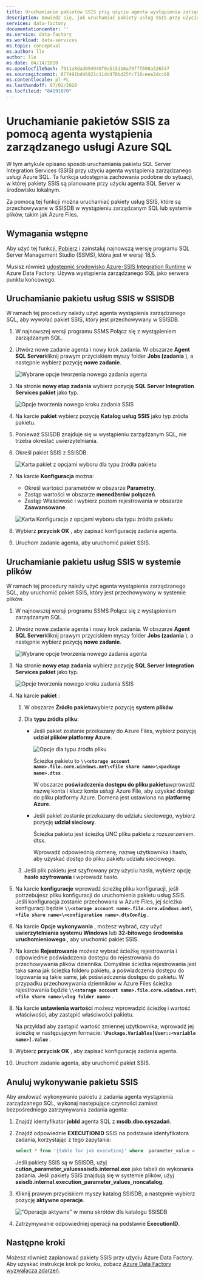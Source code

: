 ```yaml
---
title: Uruchamianie pakietów SSIS przy użyciu agenta wystąpienia zarządzanego usługi Azure SQL
description: Dowiedz się, jak uruchamiać pakiety usług SSIS przy użyciu agenta wystąpienia zarządzanego usługi Azure SQL.
services: data-factory
documentationcenter: ''
ms.service: data-factory
ms.workload: data-services
ms.topic: conceptual
ms.author: lle
author: lle
ms.date: 04/14/2020
ms.openlocfilehash: f911a8dad094949f0a515116a79fff698a326547
ms.sourcegitcommit: 877491bd46921c11dd478bd25fc718ceee2dcc08
ms.contentlocale: pl-PL
ms.lasthandoff: 07/02/2020
ms.locfileid: "84191070"
---
```

# <a name="run-ssis-packages-by-using-azure-sql-managed-instance-agent"></a>Uruchamianie pakietów SSIS za pomocą agenta wystąpienia zarządzanego usługi Azure SQL

W tym artykule opisano sposób uruchamiania pakietu SQL Server Integration Services (SSIS) przy użyciu agenta wystąpienia zarządzanego usługi Azure SQL. Ta funkcja udostępnia zachowania podobne do sytuacji, w której pakiety SSIS są planowane przy użyciu agenta SQL Server w środowisku lokalnym.

Za pomocą tej funkcji można uruchamiać pakiety usług SSIS, które są przechowywane w SSISDB w wystąpieniu zarządzanym SQL lub systemie plików, takim jak Azure Files.

## <a name="prerequisites"></a>Wymagania wstępne
Aby użyć tej funkcji, [Pobierz](https://docs.microsoft.com/sql/ssms/download-sql-server-management-studio-ssms?view=sql-server-2017) i zainstaluj najnowszą wersję programu SQL Server Management Studio (SSMS), która jest w wersji 18,5.

Musisz również [udostępnić środowisko Azure-SSIS Integration Runtime](tutorial-create-azure-ssis-runtime-portal.md) w Azure Data Factory. Używa wystąpienia zarządzanego SQL jako serwera punktu końcowego. 

## <a name="run-an-ssis-package-in-ssisdb"></a>Uruchamianie pakietu usług SSIS w SSISDB
W ramach tej procedury należy użyć agenta wystąpienia zarządzanego SQL, aby wywołać pakiet SSIS, który jest przechowywany w SSISDB.

1. W najnowszej wersji programu SSMS Połącz się z wystąpieniem zarządzanym SQL.
1. Utwórz nowe zadanie agenta i nowy krok zadania. W obszarze **Agent SQL Server**kliknij prawym przyciskiem myszy folder **Jobs (zadania** ), a następnie wybierz pozycję **nowe zadanie**.

   ![Wybrane opcje tworzenia nowego zadania agenta](./media/how-to-invoke-ssis-package-managed-instance-agent/new-agent-job.png)

1. Na stronie **nowy etap zadania** wybierz pozycję **SQL Server Integration Services pakiet** jako typ.

   ![Opcje tworzenia nowego kroku zadania SSIS](./media/how-to-invoke-ssis-package-managed-instance-agent/new-ssis-job-step.png)

1. Na karcie **pakiet** wybierz pozycję **Katalog usług SSIS** jako typ źródła pakietu.
1. Ponieważ SSISDB znajduje się w wystąpieniu zarządzanym SQL, nie trzeba określać uwierzytelniania.
1. Określ pakiet SSIS z SSISDB.

   ![Karta pakiet z opcjami wyboru dla typu źródła pakietu](./media/how-to-invoke-ssis-package-managed-instance-agent/package-source-ssisdb.png)

1. Na karcie **Konfiguracja** można:
  
   - Określ wartości parametrów w obszarze **Parametry**.
   - Zastąp wartości w obszarze **menedżerów połączeń**.
   - Zastąp Właściwość i wybierz poziom rejestrowania w obszarze **Zaawansowane**.

   ![Karta Konfiguracja z opcjami wyboru dla typu źródła pakietu](./media/how-to-invoke-ssis-package-managed-instance-agent/package-source-ssisdb-configuration.png)

1. Wybierz **przycisk OK** , aby zapisać konfigurację zadania agenta.
1. Uruchom zadanie agenta, aby uruchomić pakiet SSIS.


## <a name="run-an-ssis-package-in-the-file-system"></a>Uruchamianie pakietu usług SSIS w systemie plików
W ramach tej procedury należy użyć agenta wystąpienia zarządzanego SQL, aby uruchomić pakiet SSIS, który jest przechowywany w systemie plików.

1. W najnowszej wersji programu SSMS Połącz się z wystąpieniem zarządzanym SQL.
1. Utwórz nowe zadanie agenta i nowy krok zadania. W obszarze **Agent SQL Server**kliknij prawym przyciskiem myszy folder **Jobs (zadania** ), a następnie wybierz pozycję **nowe zadanie**.

   ![Wybrane opcje tworzenia nowego zadania agenta](./media/how-to-invoke-ssis-package-managed-instance-agent/new-agent-job.png)

1. Na stronie **nowy etap zadania** wybierz pozycję **SQL Server Integration Services pakiet** jako typ.

   ![Opcje tworzenia nowego kroku zadania SSIS](./media/how-to-invoke-ssis-package-managed-instance-agent/new-ssis-job-step.png)

1. Na karcie **pakiet** :

   1. W obszarze **Źródło pakietu**wybierz pozycję **system plików**.
   
   1. Dla **typu źródła pliku**:   

      - Jeśli pakiet zostanie przekazany do Azure Files, wybierz pozycję **udział plików platformy Azure**.

        ![Opcje dla typu źródła pliku](./media/how-to-invoke-ssis-package-managed-instance-agent/package-source-file-system.png)
      
        Ścieżka pakietu to **`\\<storage account name>.file.core.windows.net\<file share name>\<package name>.dtsx`** .
      
        W obszarze **poświadczenia dostępu do pliku pakietu**wprowadź nazwę konta i klucz konta usługi Azure File, aby uzyskać dostęp do pliku platformy Azure. Domena jest ustawiona na **platformę Azure**.

      - Jeśli pakiet zostanie przekazany do udziału sieciowego, wybierz pozycję **udział sieciowy**.
      
        Ścieżka pakietu jest ścieżką UNC pliku pakietu z rozszerzeniem. dtsx.
      
        Wprowadź odpowiednią domenę, nazwę użytkownika i hasło, aby uzyskać dostęp do pliku pakietu udziału sieciowego.
   1. Jeśli plik pakietu jest szyfrowany przy użyciu hasła, wybierz opcję **hasło szyfrowania** i wprowadź hasło.
1. Na karcie **konfiguracje** wprowadź ścieżkę pliku konfiguracji, jeśli potrzebujesz pliku konfiguracji do uruchomienia pakietu usług SSIS.
   Jeśli konfiguracja zostanie przechowana w Azure Files, jej ścieżka konfiguracji będzie **`\\<storage account name>.file.core.windows.net\<file share name>\<configuration name>.dtsConfig`** .
1. Na karcie **Opcje wykonywania** , możesz wybrać, czy użyć **uwierzytelniania systemu Windows** lub **32-bitowego środowiska uruchomieniowego** , aby uruchomić pakiet SSIS.
1. Na karcie **Rejestrowanie** możesz wybrać ścieżkę rejestrowania i odpowiednie poświadczenia dostępu do rejestrowania do przechowywania plików dziennika. 
   Domyślnie ścieżka rejestrowania jest taka sama jak ścieżka folderu pakietu, a poświadczenia dostępu do logowania są takie same, jak poświadczenia dostępu do pakietu.
   W przypadku przechowywania dzienników w Azure Files ścieżka rejestrowania będzie **`\\<storage account name>.file.core.windows.net\<file share name>\<log folder name>`** .
1. Na karcie **ustawienia wartości** możesz wprowadzić ścieżkę i wartość właściwości, aby zastąpić właściwości pakietu.
 
   Na przykład aby zastąpić wartość zmiennej użytkownika, wprowadź jej ścieżkę w następującym formacie: **`\Package.Variables[User::<variable name>].Value`** .
1. Wybierz **przycisk OK** , aby zapisać konfigurację zadania agenta.
1. Uruchom zadanie agenta, aby uruchomić pakiet SSIS.


## <a name="cancel-ssis-package-execution"></a>Anuluj wykonywanie pakietu SSIS
Aby anulować wykonywanie pakietu z zadania agenta wystąpienia zarządzanego SQL, wykonaj następujące czynności zamiast bezpośredniego zatrzymywania zadania agenta:

1. Znajdź identyfikator **jobId** agenta SQL z **msdb.dbo.syszadań**.
1. Znajdź odpowiednie **EXECUTIONID** SSIS na podstawie identyfikatora zadania, korzystając z tego zapytania:
   ```sql
   select * from '{table for job execution}' where  parameter_value = 'SQL_Agent_Job_{jobId}' order by execution_id desc
   ```
   Jeśli pakiety SSIS są w SSISDB, użyj **cution_parameter_valuesssisdb.internal.exe** jako tabeli do wykonania zadania. Jeśli pakiety SSIS znajdują się w systemie plików, użyj **ssisdb.internal.execution_parameter_values_noncatalog**.
1. Kliknij prawym przyciskiem myszy katalog SSISDB, a następnie wybierz pozycję **aktywne operacje**.

   !["Operacje aktywne" w menu skrótów dla katalogu SSISDB](./media/how-to-invoke-ssis-package-managed-instance-agent/catalog-active-operations.png)

1. Zatrzymywanie odpowiedniej operacji na podstawie **ExecutionID**.

## <a name="next-steps"></a>Następne kroki
Możesz również zaplanować pakiety SSIS przy użyciu Azure Data Factory. Aby uzyskać instrukcje krok po kroku, zobacz [Azure Data Factory wyzwalacza zdarzeń](how-to-create-event-trigger.md). 
